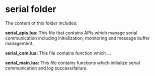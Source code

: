 # serial folder

The content of this folder includes:

**serial\_apis.lua:** This file that contains APIs which manage serial communication including initialization, monitoring and message buffer management.

**serial\_com.lua:** This file contains function which ...

**serial\_main.lua:** This file contains functions which initialize serial communication and log success/failure.
